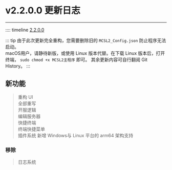 # v2.2.0.0 更新日志  

___
:::: timeline [2.2.0.0](https://github.com/MCSLTeam/MCSL2/releases/tag/v2.2.0.0)  

::: tip
由于此次更新完全重构，您需要删除旧的 `MCSL2_Config.json` 防止程序无法启动。  
macOS用户，请静待新版，或使用 Linux 版本代替。在下载 Linux 版本后，打开终端， `sudo chmod +x MCSL2主程序` 即可。
其余更新内容可自行翻阅 Git History。
:::

## 新功能  

> 重构 UI  
> 全部重写  
> 开服逻辑  
> 编辑服务器  
> 快捷终端  
> 终端快捷菜单  
> 插件系统
> 新增 Windows与 Linux 平台的 arm64 架构支持  

### 移除  

> 日志系统
